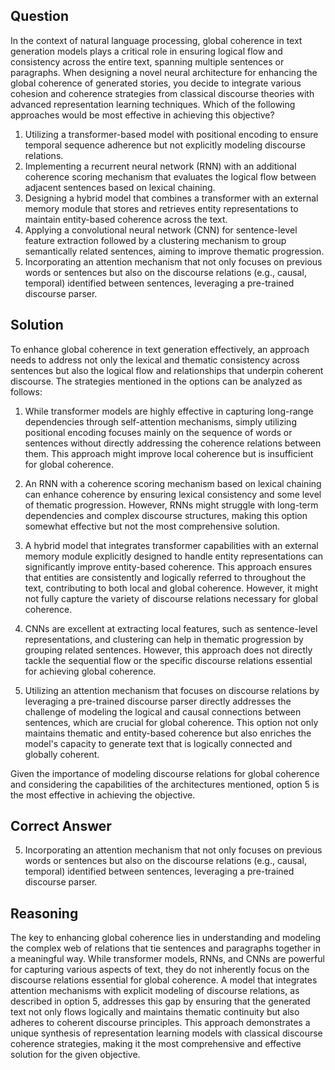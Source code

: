 ## Question
In the context of natural language processing, global coherence in text generation models plays a critical role in ensuring logical flow and consistency across the entire text, spanning multiple sentences or paragraphs. When designing a novel neural architecture for enhancing the global coherence of generated stories, you decide to integrate various cohesion and coherence strategies from classical discourse theories with advanced representation learning techniques. Which of the following approaches would be most effective in achieving this objective?

1. Utilizing a transformer-based model with positional encoding to ensure temporal sequence adherence but not explicitly modeling discourse relations.
2. Implementing a recurrent neural network (RNN) with an additional coherence scoring mechanism that evaluates the logical flow between adjacent sentences based on lexical chaining.
3. Designing a hybrid model that combines a transformer with an external memory module that stores and retrieves entity representations to maintain entity-based coherence across the text.
4. Applying a convolutional neural network (CNN) for sentence-level feature extraction followed by a clustering mechanism to group semantically related sentences, aiming to improve thematic progression.
5. Incorporating an attention mechanism that not only focuses on previous words or sentences but also on the discourse relations (e.g., causal, temporal) identified between sentences, leveraging a pre-trained discourse parser.

## Solution
To enhance global coherence in text generation effectively, an approach needs to address not only the lexical and thematic consistency across sentences but also the logical flow and relationships that underpin coherent discourse. The strategies mentioned in the options can be analyzed as follows:

1. While transformer models are highly effective in capturing long-range dependencies through self-attention mechanisms, simply utilizing positional encoding focuses mainly on the sequence of words or sentences without directly addressing the coherence relations between them. This approach might improve local coherence but is insufficient for global coherence.

2. An RNN with a coherence scoring mechanism based on lexical chaining can enhance coherence by ensuring lexical consistency and some level of thematic progression. However, RNNs might struggle with long-term dependencies and complex discourse structures, making this option somewhat effective but not the most comprehensive solution.

3. A hybrid model that integrates transformer capabilities with an external memory module explicitly designed to handle entity representations can significantly improve entity-based coherence. This approach ensures that entities are consistently and logically referred to throughout the text, contributing to both local and global coherence. However, it might not fully capture the variety of discourse relations necessary for global coherence.

4. CNNs are excellent at extracting local features, such as sentence-level representations, and clustering can help in thematic progression by grouping related sentences. However, this approach does not directly tackle the sequential flow or the specific discourse relations essential for achieving global coherence.

5. Utilizing an attention mechanism that focuses on discourse relations by leveraging a pre-trained discourse parser directly addresses the challenge of modeling the logical and causal connections between sentences, which are crucial for global coherence. This option not only maintains thematic and entity-based coherence but also enriches the model's capacity to generate text that is logically connected and globally coherent.

Given the importance of modeling discourse relations for global coherence and considering the capabilities of the architectures mentioned, option 5 is the most effective in achieving the objective.

## Correct Answer
5. Incorporating an attention mechanism that not only focuses on previous words or sentences but also on the discourse relations (e.g., causal, temporal) identified between sentences, leveraging a pre-trained discourse parser.

## Reasoning
The key to enhancing global coherence lies in understanding and modeling the complex web of relations that tie sentences and paragraphs together in a meaningful way. While transformer models, RNNs, and CNNs are powerful for capturing various aspects of text, they do not inherently focus on the discourse relations essential for global coherence. A model that integrates attention mechanisms with explicit modeling of discourse relations, as described in option 5, addresses this gap by ensuring that the generated text not only flows logically and maintains thematic continuity but also adheres to coherent discourse principles. This approach demonstrates a unique synthesis of representation learning models with classical discourse coherence strategies, making it the most comprehensive and effective solution for the given objective.
